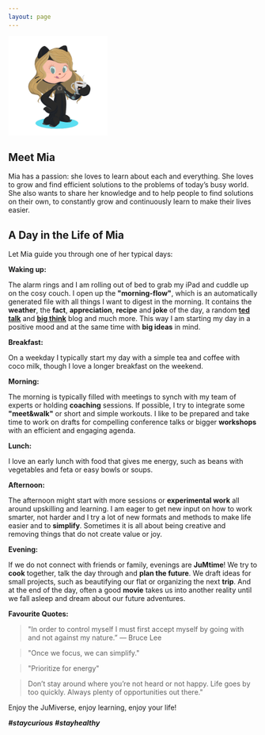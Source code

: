 ```yaml
---
layout: page
--- 
```


<img src="/assets/images/JuMia.PNG" width="200" height="200">


## Meet Mia
Mia has a passion: she loves to learn about each and everything. 
She loves to grow and find efficient solutions to the problems of today’s busy world. 
She also wants to share her knowledge and to help people to find solutions on their own, to constantly grow and continuously learn to make their lives easier.

## A Day in the Life of Mia
Let Mia guide you through one of her typical days:

**Waking up:**

The alarm rings and I am rolling out of bed to grab my iPad and cuddle up on the cosy couch.
I open up the **"morning-flow"**, which is an automatically generated file with all things I want to digest in the morning. It contains the **weather**, the **fact**, **appreciation**, **recipe** and **joke** of the day, a random [**ted talk**](https://www.ted.com/) and [**big think**](https://bigthink.com/) blog and much more.
This way I am starting my day in a positive mood and at the same time with **big ideas** in mind.

**Breakfast:**

On a weekday I typically start my day with a simple tea and coffee with coco milk, though I love a longer breakfast on the weekend.

**Morning:**

The morning is typically filled with meetings to synch with my team of experts or holding **coaching** sessions. If possible, I try to integrate some **"meet&walk"** or short and simple workouts.
I like to be prepared and take time to work on drafts for compelling conference talks or bigger **workshops** with an efficient and engaging agenda.

**Lunch:**

I love an early lunch with food that gives me energy, such as beans with vegetables and feta or easy bowls or soups.

**Afternoon:**

The afternoon might start with more sessions or **experimental work** all around upskilling and learning.
I am eager to get new input on how to work smarter, not harder and I try a lot of new formats and methods to make life easier and to **simplify**.
Sometimes it is all about being creative and removing things that do not create value or joy.

**Evening:**

If we do not connect with friends or family, evenings are **JuMtime**! 
We try to **cook** together, talk the day through and **plan the future**.
We draft ideas for small projects, such as beautifying our flat or organizing the next **trip**.
And at the end of the day, often a good **movie** takes us into another reality until we fall asleep and dream about our future adventures.

**Favourite Quotes:**
> "In order to control myself I must first accept myself by going with and not against my nature.” ― Bruce Lee

> "Once we focus, we can simplify."

> "Prioritize for energy"

> Don’t stay around where you’re not heard or not happy. Life goes by too quickly. Always plenty of opportunities out there."

Enjoy the JuMiverse, enjoy learning, enjoy your life!

**_#staycurious_** **_#stayhealthy_**
